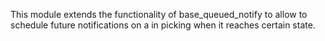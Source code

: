 This module extends the functionality of base_queued_notify to allow to schedule future notifications on a in picking when it reaches certain state.
